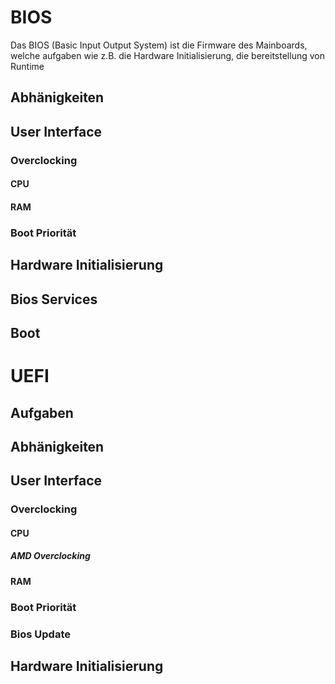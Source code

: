 # BIOS
Das BIOS (Basic Input Output System) ist die Firmware des Mainboards, welche aufgaben wie z.B. die Hardware Initialisierung, die bereitstellung von Runtime

## Abhänigkeiten


## User Interface
### Overclocking
#### CPU

#### RAM

### Boot Priorität

## Hardware Initialisierung

## Bios Services

## Boot

# UEFI
## Aufgaben

## Abhänigkeiten

## User Interface
### Overclocking
#### CPU
##### AMD Overclocking

#### RAM

### Boot Priorität

### Bios Update

## Hardware Initialisierung
